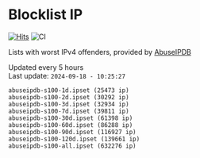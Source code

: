 # Blocklist IP

[![Hits](https://hits.seeyoufarm.com/api/count/incr/badge.svg?url=https%3A%2F%2Fgithub.com%2Fborestad%2Fblocklist-ip%2F&count_bg=%2379C83D&title_bg=%23555555&icon=&icon_color=%23E7E7E7&title=hits&edge_flat=false)](https://hits.seeyoufarm.com)  ![CI](https://img.shields.io/github/workflow/status/borestad/blocklist-ip/CI?style=flat-square)

Lists with worst IPv4 offenders, provided by [AbuseIPDB](https://www.abuseipdb.com/)

<!-- FOOTER-PLACEHOLDER -->
Updated every 5 hours<br>
Last update: `2024-09-18 - 10:25:27`
```
abuseipdb-s100-1d.ipset (25473 ip)
abuseipdb-s100-2d.ipset (30292 ip)
abuseipdb-s100-3d.ipset (32934 ip)
abuseipdb-s100-7d.ipset (39811 ip)
abuseipdb-s100-30d.ipset (61398 ip)
abuseipdb-s100-60d.ipset (86288 ip)
abuseipdb-s100-90d.ipset (116927 ip)
abuseipdb-s100-120d.ipset (139661 ip)
abuseipdb-s100-all.ipset (632276 ip)
```
